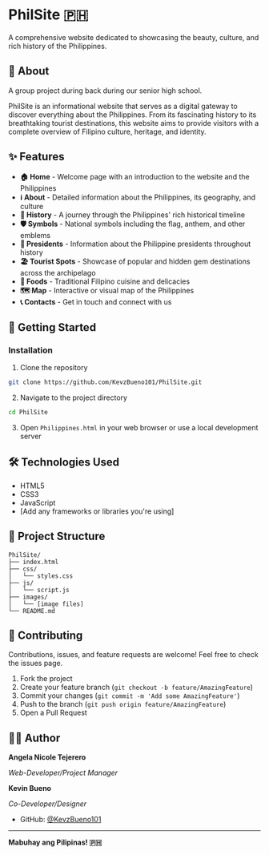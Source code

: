 # PhilSite 🇵🇭

A comprehensive website dedicated to showcasing the beauty, culture, and rich history of the Philippines.

## 📖 About
A group project during back during our senior high school.

PhilSite is an informational website that serves as a digital gateway to discover everything about the Philippines. From its fascinating history to its breathtaking tourist destinations, this website aims to provide visitors with a complete overview of Filipino culture, heritage, and identity.

## ✨ Features

- **🏠 Home** - Welcome page with an introduction to the website and the Philippines
- **ℹ️ About** - Detailed information about the Philippines, its geography, and culture
- **📜 History** - A journey through the Philippines' rich historical timeline
- **🛡️ Symbols** - National symbols including the flag, anthem, and other emblems
- **👔 Presidents** - Information about the Philippine presidents throughout history
- **🏖️ Tourist Spots** - Showcase of popular and hidden gem destinations across the archipelago
- **🍲 Foods** - Traditional Filipino cuisine and delicacies
- **🗺️ Map** - Interactive or visual map of the Philippines
- **📞 Contacts** - Get in touch and connect with us

## 🚀 Getting Started

### Installation

1. Clone the repository
```bash
git clone https://github.com/KevzBueno101/PhilSite.git
```

2. Navigate to the project directory
```bash
cd PhilSite
```

3. Open `Philippines.html` in your web browser or use a local development server

## 🛠️ Technologies Used

- HTML5
- CSS3
- JavaScript
- [Add any frameworks or libraries you're using]

## 📂 Project Structure

```
PhilSite/
├── index.html
├── css/
│   └── styles.css
├── js/
│   └── script.js
├── images/
│   └── [image files]
└── README.md
```

## 🤝 Contributing

Contributions, issues, and feature requests are welcome! Feel free to check the issues page.

1. Fork the project
2. Create your feature branch (`git checkout -b feature/AmazingFeature`)
3. Commit your changes (`git commit -m 'Add some AmazingFeature'`)
4. Push to the branch (`git push origin feature/AmazingFeature`)
5. Open a Pull Request

## 👨‍💻 Author

**Angela Nicole Tejerero**

*Web-Developer/Project Manager*

**Kevin Bueno**

*Co-Developer/Designer*
- GitHub: [@KevzBueno101](https://github.com/KevzBueno101)

---

**Mabuhay ang Pilipinas! 🇵🇭**



